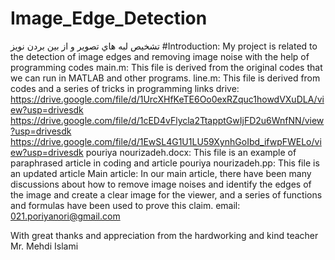 # Image_Edge_Detection
تشخيص لبه هاي تصوير و از بين بردن نويز
 #Introduction:
 My project is related to the detection of image edges and removing image noise with the help of programming codes
 main.m:
 This file is derived from the original codes that we can run in MATLAB and other programs.
 line.m:
 This file is derived from codes and a series of tricks in programming
 links drive:
 https://drive.google.com/file/d/1UrcXHfKeTE6Oo0exRZquc1howdVXuDLA/view?usp=drivesdk
 https://drive.google.com/file/d/1cED4vFlycla2TtapptGwIjFD2u6WnfNN/view?usp=drivesdk
 https://drive.google.com/file/d/1EwSL4G1U1LU59XynhGoIbd_ifwpFWELo/view?usp=drivesdk
 pouriya nourizadeh.docx:
 This file is an example of paraphrased article in coding and article
 pouriya nourizadeh.pp:
 This file is an updated article
 Main article:
 In our main article, there have been many discussions about how to remove image noises and identify the edges of the image and create a clear image for the viewer, and a series of functions and formulas have been used to prove this claim.
 email:
 021.poriyanori@gmail.com
 
 With great thanks and appreciation from the hardworking and kind teacher Mr. Mehdi Islami
